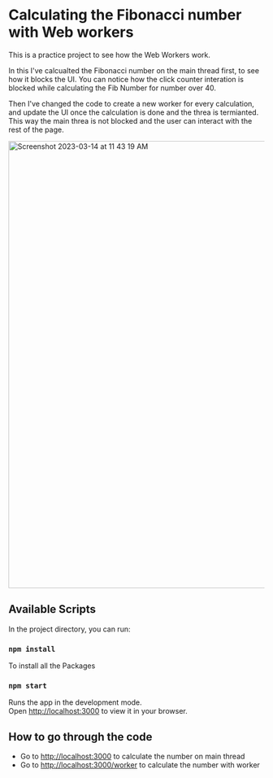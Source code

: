 # Calculating the Fibonacci number with Web workers
This is a practice project to see how the Web Workers work. 

In this I've calcualted the Fibonacci number on the main thread first, to see how it blocks the UI. You can notice how the click counter interation is blocked while calculating the Fib Number for number over 40.

Then I've changed the code to create a new worker for every calculation, and update the UI once the calculation is done and the threa is termianted. This way the main threa is not blocked and the user can interact with the rest of the page.


<img width="879" alt="Screenshot 2023-03-14 at 11 43 19 AM" src="https://user-images.githubusercontent.com/29940063/224911843-dca7e658-c471-470a-8292-fbe7a27b3ab6.png">

## Available Scripts

In the project directory, you can run:

### `npm install`

To install all the Packages

### `npm start`

Runs the app in the development mode.\
Open [http://localhost:3000](http://localhost:3000) to view it in your browser.

## How to go through the code

- Go to [http://localhost:3000](http://localhost:3000) to calculate the number on main thread
- Go to [http://localhost:3000/worker](http://localhost:3000/worker) to calculate the number with worker
